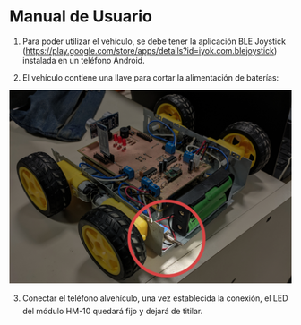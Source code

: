 # Manual de Usuario

1. Para poder utilizar el vehículo, se debe tener la aplicación BLE Joystick
(https://play.google.com/store/apps/details?id=iyok.com.blejoystick) instalada
en un teléfono Android.

2. El vehículo contiene una llave para cortar la alimentación de baterías:

![Llave de encendido](llave.jpg)

3. Conectar el teléfono alvehículo, una vez establecida la conexión, el LED del
   módulo HM-10 quedará fijo y dejará de titilar.

